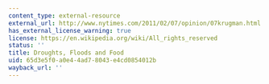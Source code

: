```yaml
---
content_type: external-resource
external_url: http://www.nytimes.com/2011/02/07/opinion/07krugman.html
has_external_license_warning: true
license: https://en.wikipedia.org/wiki/All_rights_reserved
status: ''
title: Droughts, Floods and Food
uid: 65d3e5f0-a0e4-4ad7-8043-e4cd0854012b
wayback_url: ''
---
```

